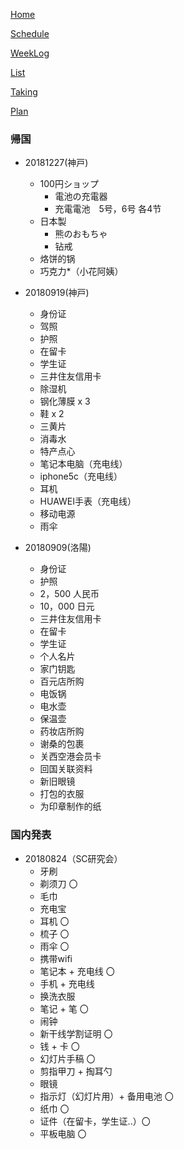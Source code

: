 [Home](index.md) 

[Schedule](Schedule.md) 

[WeekLog](WeekLog.md) 

[List](List.md)

[Taking](Taking.md)

[Plan](Plan.md)

### 帰国

- 20181227(神戸)
  - 100円ショップ
    - 電池の充電器
    - 充電電池　5号，6号 各4节
  - 日本製
    - 熊のおもちゃ
    - 钻戒
  - 烙饼的锅
  - 巧克力*（小花阿姨） 

- 20180919(神戸)
  - 身份证
  - 驾照
  - 护照
  - 在留卡
  - 学生证
  - 三井住友信用卡
  - 除湿机
  - 钢化薄膜 x 3
  - 鞋 x 2
  - 三黄片
  - 消毒水
  - 特产点心
  - 笔记本电脑（充电线）
  - iphone5c（充电线）
  - 耳机
  - HUAWEI手表（充电线）
  - 移动电源
  - 雨伞
  
- 20180909(洛陽)
  - 身份证
  - 护照
  - 2，500 人民币
  - 10，000 日元
  - 三井住友信用卡
  - 在留卡
  - 学生证
  - 个人名片
  - 家门钥匙
  - 百元店所购
  - 电饭锅
  - 电水壶
  - 保温壶
  - 药妆店所购
  - 谢桑的包裹
  - 关西空港会员卡
  - 回国关联资料
  - 新旧眼镜
  - 打包的衣服
  - 为印章制作的纸

### 国内発表
- 20180824（SC研究会）
  - 牙刷
  - 剃须刀 〇
  - 毛巾
  - 充电宝
  - 耳机 〇
  - 梳子 〇
  - 雨伞 〇
  - 携带wifi
  - 笔记本 + 充电线 〇
  - 手机 + 充电线
  - 换洗衣服
  - 笔记 + 笔 〇
  - 闹钟
  - 新干线学割证明 〇
  - 钱 + 卡 〇
  - 幻灯片手稿 〇
  - 剪指甲刀 + 掏耳勺
  - 眼镜
  - 指示灯（幻灯片用）+ 备用电池 〇
  - 纸巾 〇
  - 证件（在留卡，学生证..）〇
  - 平板电脑 〇
